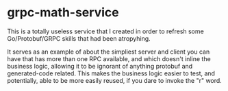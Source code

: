 # grpc-math-service

This is a totally useless service that I created in order to refresh some
Go/Protobuf/GRPC skills that had been atropyhing.

It serves as an example of about the simpliest server and client you can have
that has more than one RPC available, and which doesn't inline the business
logic, allowing it to be ignorant of anything protobuf and generated-code
related. This makes the business logic easier to test, and potentially, able to
be more easily reused, if you dare to invoke the "r" word.
